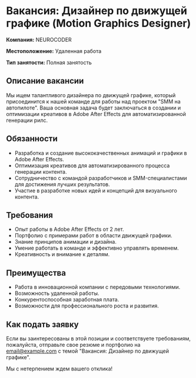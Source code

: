 # Вакансия: Дизайнер по движущей графике (Motion Graphics Designer)

**Компания:** NEUROCODER

**Местоположение:** Удаленная работа

**Тип занятости:** Полная занятость

## Описание вакансии

Мы ищем талантливого дизайнера по движущей графике, который присоединится к нашей команде для работы над проектом "SMM на автопилоте". Ваша основная задача будет заключаться в создании и оптимизации креативов в Adobe After Effects для автоматизированной генерации рилс.

## Обязанности

- Разработка и создание высококачественных анимаций и графики в Adobe After Effects.
- Оптимизация креативов для автоматизированного процесса генерации контента.
- Сотрудничество с командой разработчиков и SMM-специалистами для достижения лучших результатов.
- Участие в разработке новых идей и концепций для визуального контента.

## Требования

- Опыт работы в Adobe After Effects от 2 лет.
- Портфолио с примерами работ в области движущей графики.
- Знание принципов анимации и дизайна.
- Умение работать в команде и эффективно управлять временем.
- Креативность и внимание к деталям.

## Преимущества

- Работа в инновационной компании с передовыми технологиями.
- Возможность удаленной работы.
- Конкурентоспособная заработная плата.
- Возможности для профессионального роста и развития.

## Как подать заявку

Если вы заинтересованы в этой позиции и соответствуете требованиям, пожалуйста, отправьте свое резюме и портфолио на [email@example.com](mailto:email@example.com) с темой "Вакансия: Дизайнер по движущей графике".

Мы с нетерпением ждем вашего отклика!
